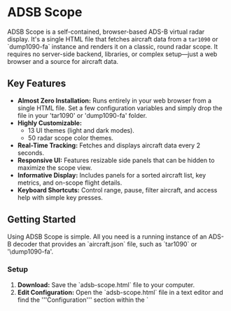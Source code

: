# ADSB Scope

ADSB Scope is a self-contained, browser-based ADS-B virtual radar display. It's a single HTML file that fetches aircraft data from a ```tar1090``` or \`dump1090-fa\` instance and renders it on a classic, round radar scope. It requires no server-side backend, libraries, or complex setup—just a web browser and a source for aircraft data.

## Key Features

* **Almost Zero Installation:** Runs entirely in your web browser from a single HTML file. Set a few configuration variables and simply drop the file in your \'tar1090\' or \'dump1090-fa\' folder.
* **Highly Customizable:**
  * 13 UI themes (light and dark modes).
  * 50 radar scope color themes.
* **Real-Time Tracking:** Fetches and displays aircraft data every 2 seconds.
* **Responsive UI:** Features resizable side panels that can be hidden to maximize the scope view.
* **Informative Display:** Includes panels for a sorted aircraft list, key metrics, and on-scope flight details.
* **Keyboard Shortcuts:** Control range, pause, filter aircraft, and access help with simple key presses.

## Getting Started

Using ADSB Scope is simple. All you need is a running instance of an ADS-B decoder that provides an \`aircraft.json\` file, such as \`tar1090\` or '\dump1090-fa\'.

### Setup

1. **Download:** Save the \`adsb-scope.html\` file to your computer.
2. **Edit Configuration:** Open the \`adsb-scope.html\` file in a text editor and find the '''Configuration''' section within the \`<script>\` tag at the bottom of the file.
   \`\`\`javascript
   // --- Configuration ---
   const VERSION = "0.1.7-gamma.b";
   const TAR1090_URL = "data/aircraft.json"; // <-- EDIT THIS
   const HOME_LAT = 00.00000;                // <-- EDIT THIS
   const HOME_LON = -00.00000;                // <-- EDIT THIS
   \`\`\`
3. **Set Data Source:** Change the \`TAR1090_URL\` to the URL of your \`aircraft.json\` file.
   * If \`adsb-scope.html\` is hosted on the same server as \`tar1090\`, you can use a relative path like \`/tar1090/data/aircraft.json\`.
   * If you are accessing a \`tar1090\` instance on your local network, use its full URL (e.g., \`http://192.168.1.100/tar1090/data/aircraft.json\`).
   * **Note:** If the data source is on a different domain, you may encounter CORS (Cross-Origin Resource Sharing) errors. The server hosting \`aircraft.json\` must be configured to allow requests from the domain where you are viewing \`adsb-scope.html\`.
4. **Set Home Location:** Change \`HOME_LAT\` and \`HOME_LON\` to your latitude and longitude. This sets the center of the radar scope.
5. **Launch:** Open the modified \`adsb-scope.html\` file in any modern web browser.

## Usage

The interface is designed to be intuitive and informative.

* **Side Panels:** The left panel shows a list of all tracked aircraft, sorted by distance. The right panel displays live metrics and a list of keyboard shortcuts. Both panels can be resized by dragging their borders or hidden completely with the "Hide Panels" button.
* **Theme Selection:** Use the "UI Theme" and "Scope Theme" buttons in the top-right to customize the look and feel.
* **Aircraft Details:** Click on an aircraft on the scope to view its raw data in a popup.

### Keyboard Shortcuts

| Key               | Action                               |
| ----------------- | ------------------------------------ |
| H               | Show/Hide the Help modal             |
| Space           | Pause/Resume the radar sweep         |
| \`+ / \`-\`         | Zoom the radar range in or out       |
| \`M\`               | Cycle through filters (All/Mil/Civ)  |
| \`Click\` on Target | View detailed aircraft data          |

## How It Works

ADSB Scope is built with vanilla JavaScript, HTML, and Tailwind CSS (via a CDN) to keep it simple and portable.

1. **Data Fetching:** A \`fetch\` request is made every 2 seconds to the URL specified in \`TAR1090_URL\`.
2. **Data Processing:** The received JSON data is processed to update the state of tracked aircraft, including their position, altitude, speed, and heading.
3. **Rendering Loop:** A \`requestAnimationFrame\` loop continuously redraws the HTML5 canvas:
   * It draws the static scope grid, range rings, and degree markers.
   * It plots each aircraft's position, heading vector, and data tag.
   * It animates the rotating sweep line and its trailing fade effect.
4. **UI Updates:** The aircraft list and metrics panels are updated at a slightly slower interval to optimize performance.

## Customization

You can easily add your own themes.

* **UI Themes:** To add a new UI theme, add a new theme object to the \`UI_THEMES\` array and define its colors by adding a new \`:root[data-ui-theme="your-theme-key"]\` block in the \`<style>\` section.
* **Scope Themes:** To add a new scope theme, find the \`tailwind.config\` object and add a new color palette object within \`theme.extend.colors\`. Then, add a corresponding entry to the \`SCOPE_THEMES\` array.

## Known Issues

* Aircraft are not highlighed on the scope when clicking on them in the left side panel.
* Aircraft tracks become distorted when resizing the window
* Aircraft tracks become distorted when changing the range
* Aircraft tracks become distorted when resizing the side panels

## Future Enhancements

* Set minimum width for side panels
* Add heading and sqawk code to aircraft info in the scope
* Add airport markers and information to the scope view
* Add weather radar to the scope view

## License

This project is licensed under the GNU General Public License v3.0.

Copyright (C) 2025 dustsignal
